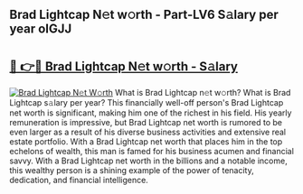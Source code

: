 ## Brad Lightcap N𝚎t w𝚘rth - Part-LV6 S𝚊lary per year oIGJJ

# <h2><a href="http://gc0t69.nevu.top/?p=Brad+Lightcap">🔗 👉🔴 Brad Lightcap N𝚎t w𝚘rth - S𝚊lary</a></h2>

[![Brad Lightcap N𝚎t W𝚘rth](https://i.imgur.com/Oavwk0R.jpeg)](http://gc0t69.nevu.top/?p=Brad+Lightcap)
What is Brad Lightcap n𝚎t w𝚘rth? What is Brad Lightcap s𝚊lary per year?
This financially well-off person's Brad Lightcap net worth is significant, making him one of the richest in his field. His yearly remuneration is impressive, but Brad Lightcap net worth is rumored to be even larger as a result of his diverse business activities and extensive real estate portfolio. With a Brad Lightcap net worth that places him in the top echelons of wealth, this man is famed for his business acumen and financial savvy. With a Brad Lightcap net worth in the billions and a notable income, this wealthy person is a shining example of the power of tenacity, dedication, and financial intelligence.
